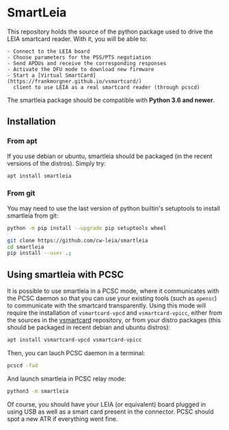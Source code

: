 # SmartLeia

This repository holds the source of the python package used to drive the LEIA
smartcard reader. With it, you will be able to:

    - Connect to the LEIA board
    - Choose parameters for the PSS/PTS negotiation
    - Send APDUs and receive the corresponding responses
    - Activate the DFU mode to download new firmware
    - Start a [Virtual SmartCard](https://frankmorgner.github.io/vsmartcard/) 
      client to use LEIA as a real smartcard reader (through pcscd)

The smartleia package should be compatible with **Python 3.6 and newer**.

## Installation

### From apt

If you use debian or ubuntu, smartleia should be packaged (in the
recent versions of the distros). Simply try:

```sh
apt install smartleia
```

### From git


You may need to use the last version of python builtin's setuptools to install
smartleia from git:

```sh
python -m pip install --upgrade pip setuptools wheel
```

```sh
git clone https://github.com/cw-leia/smartleia
cd smartleia
pip install --user .;
```

## Using smartleia with PCSC

It is possible to use smartleia in a PCSC mode, where
it communicates with the PCSC daemon so that you can
use your existing tools (such as `opensc`) to communicate
with the smartcard transparently. Using this mode will require
the installation of `vsmartcard-vpcd` and `vsmartcard-vpicc`,
either from the sources in the [vsmartcard](https://github.com/frankmorgner/vsmartcard)
repository, or from your distro packages (this should be
packaged in recent debian and ubuntu distros):


```sh
apt install vsmartcard-vpcd vsmartcard-vpicc
```

Then, you can lauch PCSC daemon in a terminal:
```sh
pcscd -fad
```

And launch smartleia in PCSC relay mode:
```sh
python3 -m smartleia
```

Of course, you should have your LEIA (or equivalent) board
plugged in using USB as well as a smart card present in the
connector. PCSC should spot a new ATR if everything went fine.
